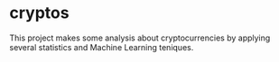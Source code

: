# cryptos
This project makes some analysis about cryptocurrencies by applying several statistics and Machine Learning teniques.  
